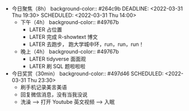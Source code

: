 - 今日聚焦（8h）
  background-color:: #264c9b
  DEADLINE: <2022-03-31 Thu 19:30>
  SCHEDULED: <2022-03-31 Thu 14:00>
	- 下午（4h）
	  background-color:: #49767b
		- LATER 占位置
		- LATER 完成 R-showtext 博文
		- LATER 去跑步， 跑大学城中环，run，run，run！
	- 晚上（4h）
	  background-color:: #49767b
		- LATER tidyverse 面面观
		- LATER 刷 SQL 题啦啦啦
- 今日奖赏（30min）
  background-color:: #497d46
  SCHEDULED: <2022-03-31 Thu 23:30>
	- 刷手机记录美言美语
	- 回复微信消息，没有当我没说
	- 洗澡 --> 打开 Youtube 英文视频 --> 入眠